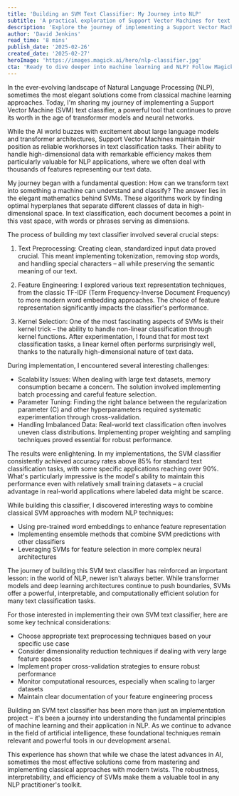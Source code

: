 ```yaml
---
title: 'Building an SVM Text Classifier: My Journey into NLP'
subtitle: 'A practical exploration of Support Vector Machines for text classification'
description: 'Explore the journey of implementing a Support Vector Machine (SVM) text classifier in NLP, combining classical machine learning with modern techniques. Learn about the challenges, solutions, and technical considerations in building an efficient text classification system that achieves over 85% accuracy.'
author: 'David Jenkins'
read_time: '8 mins'
publish_date: '2025-02-26'
created_date: '2025-02-27'
heroImage: 'https://images.magick.ai/hero/nlp-classifier.jpg'
cta: 'Ready to dive deeper into machine learning and NLP? Follow Magick AI on LinkedIn for more technical insights and practical implementations that bridge classical approaches with cutting-edge AI developments.'
---
```


In the ever-evolving landscape of Natural Language Processing (NLP), sometimes the most elegant solutions come from classical machine learning approaches. Today, I'm sharing my journey of implementing a Support Vector Machine (SVM) text classifier, a powerful tool that continues to prove its worth in the age of transformer models and neural networks.

While the AI world buzzes with excitement about large language models and transformer architectures, Support Vector Machines maintain their position as reliable workhorses in text classification tasks. Their ability to handle high-dimensional data with remarkable efficiency makes them particularly valuable for NLP applications, where we often deal with thousands of features representing our text data.

My journey began with a fundamental question: How can we transform text into something a machine can understand and classify? The answer lies in the elegant mathematics behind SVMs. These algorithms work by finding optimal hyperplanes that separate different classes of data in high-dimensional space. In text classification, each document becomes a point in this vast space, with words or phrases serving as dimensions.

The process of building my text classifier involved several crucial steps:

1. Text Preprocessing: Creating clean, standardized input data proved crucial. This meant implementing tokenization, removing stop words, and handling special characters – all while preserving the semantic meaning of our text.

2. Feature Engineering: I explored various text representation techniques, from the classic TF-IDF (Term Frequency-Inverse Document Frequency) to more modern word embedding approaches. The choice of feature representation significantly impacts the classifier's performance.

3. Kernel Selection: One of the most fascinating aspects of SVMs is their kernel trick – the ability to handle non-linear classification through kernel functions. After experimentation, I found that for most text classification tasks, a linear kernel often performs surprisingly well, thanks to the naturally high-dimensional nature of text data.

During implementation, I encountered several interesting challenges:

- Scalability Issues: When dealing with large text datasets, memory consumption became a concern. The solution involved implementing batch processing and careful feature selection.
- Parameter Tuning: Finding the right balance between the regularization parameter (C) and other hyperparameters required systematic experimentation through cross-validation.
- Handling Imbalanced Data: Real-world text classification often involves uneven class distributions. Implementing proper weighting and sampling techniques proved essential for robust performance.

The results were enlightening. In my implementations, the SVM classifier consistently achieved accuracy rates above 85% for standard text classification tasks, with some specific applications reaching over 90%. What's particularly impressive is the model's ability to maintain this performance even with relatively small training datasets – a crucial advantage in real-world applications where labeled data might be scarce.

While building this classifier, I discovered interesting ways to combine classical SVM approaches with modern NLP techniques:

- Using pre-trained word embeddings to enhance feature representation
- Implementing ensemble methods that combine SVM predictions with other classifiers
- Leveraging SVMs for feature selection in more complex neural architectures

The journey of building this SVM text classifier has reinforced an important lesson: in the world of NLP, newer isn't always better. While transformer models and deep learning architectures continue to push boundaries, SVMs offer a powerful, interpretable, and computationally efficient solution for many text classification tasks.

For those interested in implementing their own SVM text classifier, here are some key technical considerations:

- Choose appropriate text preprocessing techniques based on your specific use case
- Consider dimensionality reduction techniques if dealing with very large feature spaces
- Implement proper cross-validation strategies to ensure robust performance
- Monitor computational resources, especially when scaling to larger datasets
- Maintain clear documentation of your feature engineering process

Building an SVM text classifier has been more than just an implementation project – it's been a journey into understanding the fundamental principles of machine learning and their application in NLP. As we continue to advance in the field of artificial intelligence, these foundational techniques remain relevant and powerful tools in our development arsenal.

This experience has shown that while we chase the latest advances in AI, sometimes the most effective solutions come from mastering and implementing classical approaches with modern twists. The robustness, interpretability, and efficiency of SVMs make them a valuable tool in any NLP practitioner's toolkit.